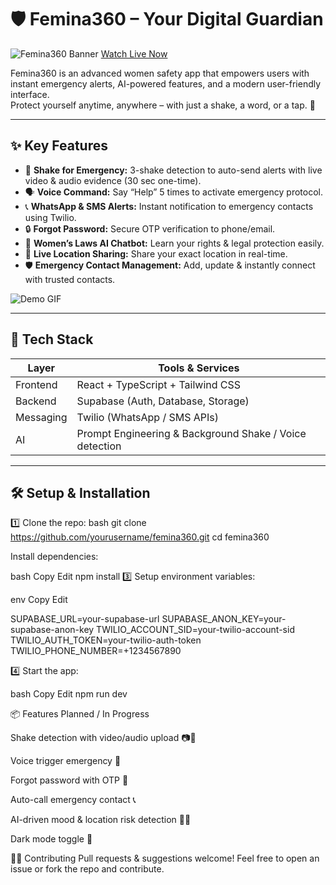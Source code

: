 # 🛡️ Femina360 – Your Digital Guardian

![Femina360 Banner](assets/women.jpeg)
[Watch Live Now](https://femina360.netlify.app/)

Femina360 is an advanced women safety app that empowers users with instant emergency alerts, AI-powered features, and a modern user-friendly interface.  
Protect yourself anytime, anywhere – with just a shake, a word, or a tap. 💖

---

## ✨ **Key Features**

- 📳 **Shake for Emergency:** 3-shake detection to auto-send alerts with live video & audio evidence (30 sec one-time).
- 🗣️ **Voice Command:** Say “Help” 5 times to activate emergency protocol.
- 📞 **WhatsApp & SMS Alerts:** Instant notification to emergency contacts using Twilio.
- 🔒 **Forgot Password:** Secure OTP verification to phone/email.
- 🤖 **Women’s Laws AI Chatbot:** Learn your rights & legal protection easily.
- 📍 **Live Location Sharing:** Share your exact location in real-time.
- 🛡️ **Emergency Contact Management:** Add, update & instantly connect with trusted contacts.

![Demo GIF](assets/demo.gif)

---

## 🚀 **Tech Stack**

| Layer       | Tools & Services                                       |
|------------|-------------------------------------------------------|
| Frontend   | React + TypeScript + Tailwind CSS                      |
| Backend    | Supabase (Auth, Database, Storage)                      |
| Messaging  | Twilio (WhatsApp / SMS APIs)                            |
| AI         | Prompt Engineering & Background Shake / Voice detection |

---



## 🛠️ **Setup & Installation**

1️⃣ Clone the repo:
bash
git clone https://github.com/yourusername/femina360.git
cd femina360


Install dependencies:

bash
Copy
Edit
npm install
3️⃣ Setup environment variables:

env
Copy
Edit

SUPABASE_URL=your-supabase-url
SUPABASE_ANON_KEY=your-supabase-anon-key
TWILIO_ACCOUNT_SID=your-twilio-account-sid
TWILIO_AUTH_TOKEN=your-twilio-auth-token
TWILIO_PHONE_NUMBER=+1234567890

4️⃣ Start the app:

bash
Copy
Edit
npm run dev

📦 Features Planned / In Progress

 Shake detection with video/audio upload 📷🎤

 Voice trigger emergency 🚨

 Forgot password with OTP 🔑

 Auto-call emergency contact 📞

 AI-driven mood & location risk detection 🧠📍

 Dark mode toggle 🌙

👩‍💻 Contributing
Pull requests & suggestions welcome!
Feel free to open an issue or fork the repo and contribute.


